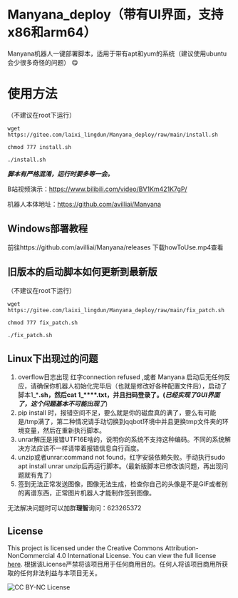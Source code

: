 # Manyana_deploy（带有UI界面，支持x86和arm64）
Manyana机器人一键部署脚本，适用于带有apt和yum的系统（建议使用ubuntu会少很多奇怪的问题） :yum: 

# 使用方法

（不建议在root下运行）


`wget https://gitee.com/laixi_lingdun/Manyana_deploy/raw/main/install.sh`

`chmod 777 install.sh`

`./install.sh`

 **_脚本有严格混淆，运行时要多等一会。_** 


B站视频演示：https://www.bilibili.com/video/BV1Km421K7gP/

机器人本体地址：https://github.com/avilliai/Manyana

## Windows部署教程
前往https://github.com/avilliai/Manyana/releases
下载howToUse.mp4查看

## 旧版本的启动脚本如何更新到最新版

（不建议在root下运行）


`wget https://gitee.com/laixi_lingdun/Manyana_deploy/raw/main/fix_patch.sh`

`chmod 777 fix_patch.sh`

`./fix_patch.sh`

## Linux下出现过的问题
1. overflow日志出现 红字connection refused ,或者 Manyana 启动后无任何反应，请确保你机器人初始化完毕后（也就是修改好各种配置文件后），启动了脚本1_*****.sh，然后cat 1_****.txt，并且扫码登录了。(**_已经实现了GUI界面了，这个问题基本不可能出现了_**)
2. pip install 时，报错空间不足，要么就是你的磁盘真的满了，要么有可能是/tmp满了，第二种情况请手动切换到qqbot环境中并且更换tmp文件夹的环境变量，然后在重新执行脚本。
3. unrar解压是报错UTF16E啥的，说明你的系统不支持这种编码。不同的系统解决方法应该不一样请带着报错信息自行百度。
4. unzip或者unrar:command not found，红字安装依赖失败。手动执行sudo apt install unrar unzip后再运行脚本。（最新版脚本已修改该问题，再出现问题就有鬼了）
5. 签到无法正常发送图像，图像无法生成，检查你自己的头像是不是GIF或者别的离谱东西，正常图片机器人才能制作签到图像。

无法解决问题时可以加群**理智**询问：623265372
## License

This project is licensed under the Creative Commons Attribution-NonCommercial 4.0 International License. You can view the full license [here](LICENSE).
根据该License严禁将该项目用于任何商用目的。任何人将该项目商用所获取的任何非法利益与本项目无关。

![CC BY-NC License](https://licensebuttons.net/l/by-nc/4.0/88x31.png)

